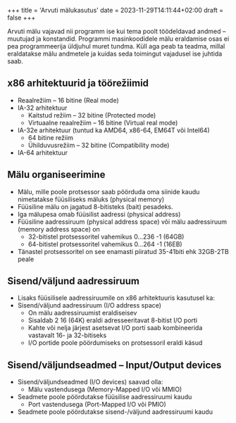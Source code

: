 +++
title = 'Arvuti mälukasutus'
date = 2023-11-29T14:11:44+02:00
draft = false
+++

Arvuti mälu vajavad nii programm ise kui tema poolt töödeldavad andmed – muutujad ja konstandid. Programmi masinkoodidele mälu eraldamise osas ei pea programmeerija üldjuhul muret tundma. Küll aga peab ta teadma, millal eraldatakse mälu andmetele ja kuidas seda toimingut vajadusel ise juhtida saab.

x86 arhitektuurid ja töörežiimid
----------------------

* Reaalrežiim – 16 bitine (Real mode)
* IA-32 arhitektuur
    * Kaitstud režiim – 32 bitine (Protected mode)
    * Virtuaalne reaalrežiim – 16 bitine (Virtual real mode)
* IA-32e arhitektuur (tuntud ka AMD64, x86-64, EM64T või Intel64)
    * 64 bitine režiim
    * Ühilduvusrežiim – 32 bitine (Compatibility mode)
* IA-64 arhitektuur

Mälu organiseerimine
-------------------

* Mälu, mille poole protsessor saab pöörduda oma siinide kaudu
nimetatakse füüsiliseks mäluks (physical memory)
* Füüsiline mälu on jagatud 8-bitisteks (bait) pesadeks.
* Iga mälupesa omab füüsilist aadressi (physical address)
* Füüsiline aadressiruum (physical address space) või mälu aadressiruum (memory address space) on
    * 32-bitistel protsessoritel vahemikus 0…236 -1 (64GB)
    * 64-bitistel protsessoritel vahemikus 0…264 -1 (16EB)
* Tänastel protsessoritel on see enamasti piiratud 35-41biti ehk 32GB-2TB peale

Sisend/väljund aadressiruum
---------------------

* Lisaks füüsilisele aadressiruumile on x86 arhitektuuris kasutusel ka:
* Sisend/väljund aadressiruum (I/O address space)
    * On mälu aadressiruumist eraldiseisev
    * Sisaldab 2 16 (64K) eraldi adresseeritavat 8-bitist I/O porti
    * Kahte või nelja järjest asetsevat I/O porti saab kombineerida vastavalt 16- ja 32-bitiseks
    * I/O portide poole pöördumiseks on protsessoril eraldi käsud


Sisend/väljundseadmed – Input/Output devices
--------------------

* Sisend/väljundseadmed (I/O devices) saavad olla:
    * Mälu vastendusega (Memory-Mapped I/O või MMIO)
* Seadmete poole pöördutakse füüsilise aadressiruumi kaudu
    * Port vastendusega (Port-Mapped I/O või PMIO)
* Seadmete poole pöördutakse sisend-/väljund aadressiruumi kaudu